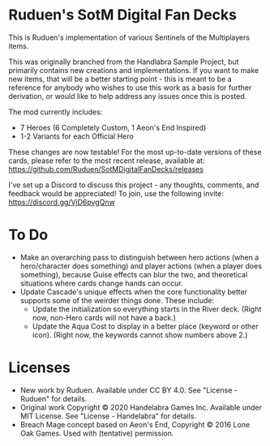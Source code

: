 # Ruduen's SotM Digital Fan Decks
This is Ruduen's implementation of various Sentinels of the Multiplayers items.

This was originally branched from the Handlabra Sample Project, but primarily contains new creations and implementations. If you want to make new items, that will be a better starting point - this is meant to be a reference for anybody who wishes to use this work as a basis for further derivation, or would like to help address any issues once this is posted.

The mod currently includes: 
 - 7 Heroes (6 Completely Custom, 1 Aeon's End Inspired)
 - 1-2 Variants for each Official Hero

These changes are now testable! For the most up-to-date versions of these cards, please refer to the most recent release, available at: https://github.com/Ruduen/SotMDigitalFanDecks/releases

I've set up a Discord to discuss this project - any thoughts, comments, and feedback would be appreciated! To join, use the following invite: https://discord.gg/VjD6pvgQnw

# To Do

- Make an overarching pass to distinguish between hero actions (when a hero/character does something) and player actions (when a player does something), because Guise effects can blur the two, and theoretical situations where cards change hands can occur.
- Update Cascade's unique effects when the core functionality better supports some of the weirder things done. These include: 
  - Update the initialization so everything starts in the River deck. (Right now, non-Hero cards will not have a back.) 
  - Update the Aqua Cost to display in a better place (keyword or other icon). (Right now, the keywords cannot show numbers above 2.) 

# Licenses

- New work by Ruduen. Available under CC BY 4.0. See "License - Ruduen" for details.
- Original work Copyright © 2020 Handelabra Games Inc. Available under MIT License. See "License - Handelabra" for details.
- Breach Mage concept based on Aeon's End, Copyright © 2016 Lone Oak Games. Used with (tentative) permission. 
